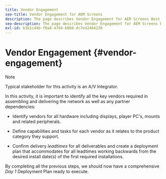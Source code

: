 ```yaml
---
title: Vendor Engagement
seo-title: Vendor Engagement for AEM Screens
description: The page describes Vendor Engagement for AEM Screens Best Practices Guide
seo-description: The page describes Vendor Engagement for AEM Screens Best Practices Guide
exl-id: b1b1cd4b-f0a8-47d4-b8b8-dc7e42464230
---
```

# Vendor Engagement {#vendor-engagement}

>[!NOTE]
>Typical stakeholder for this activity is an A/V Integrator.

In this activity, it is important to identify all the key vendors required in assembling and delivering the network as well as any partner dependencies:

* Identify vendors for all hardware including displays, player PC's, mounts and related peripherals.

* Define capabilities and tasks for each vendor as it relates to the product category they support.

* Confirm delivery *leadtimes* for all deliverables and create a deployment plan that accommodates for all leadtimes working backwards from the desired install date(s) of the first required installations.

By completing all the previous steps, we should now have a comprehensive *Day 1* Deployment Plan ready to execute.
